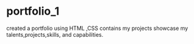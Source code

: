 # portfolio_1
created a portfolio using HTML ,CSS  contains my projects showcase my talents,projects,skills, and capabilities.
